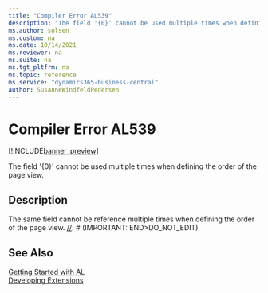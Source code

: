 ```yaml
---
title: "Compiler Error AL539"
description: "The field '{0}' cannot be used multiple times when defining the order of the page view."
ms.author: solsen
ms.custom: na
ms.date: 10/14/2021
ms.reviewer: na
ms.suite: na
ms.tgt_pltfrm: na
ms.topic: reference
ms.service: "dynamics365-business-central"
author: SusanneWindfeldPedersen
---
```

[//]: # (START>DO_NOT_EDIT)
[//]: # (IMPORTANT:Do not edit any of the content between here and the END>DO_NOT_EDIT.)
[//]: # (Any modifications should be made in the .xml files in the ModernDev repo.)
# Compiler Error AL539

[!INCLUDE[banner_preview](../includes/banner_preview.md)]

The field '{0}' cannot be used multiple times when defining the order of the page view.


## Description
The same field cannot be reference multiple times when defining the order of the page view.
[//]: # (IMPORTANT: END>DO_NOT_EDIT)
## See Also  
[Getting Started with AL](../devenv-get-started.md)  
[Developing Extensions](../devenv-dev-overview.md)  